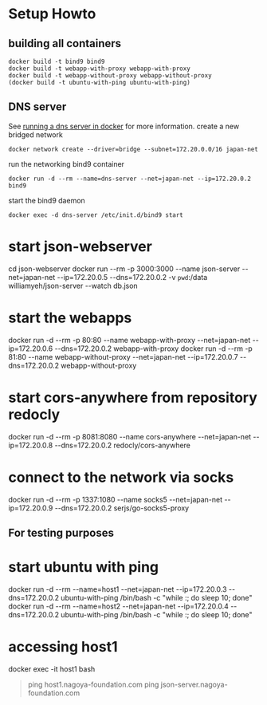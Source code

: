 # Setup Howto

## building all containers
```
docker build -t bind9 bind9
docker build -t webapp-with-proxy webapp-with-proxy
docker build -t webapp-without-proxy webapp-without-proxy
(docker build -t ubuntu-with-ping ubuntu-with-ping)
```

## DNS server
See [running a dns server in docker](https://medium.com/nagoya-foundation/running-a-dns-server-in-docker-61cc2003e899) for more information.
<see files in networking>
create a new bridged network
```
docker network create --driver=bridge --subnet=172.20.0.0/16 japan-net
```
run the networking bind9 container
```
docker run -d --rm --name=dns-server --net=japan-net --ip=172.20.0.2 bind9
```
start the bind9 daemon
```
docker exec -d dns-server /etc/init.d/bind9 start
```

# start json-webserver
cd json-webserver
docker run --rm -p 3000:3000 --name json-server --net=japan-net --ip=172.20.0.5 --dns=172.20.0.2 -v `pwd`:/data williamyeh/json-server --watch db.json

# start the webapps
docker run -d --rm -p 80:80 --name webapp-with-proxy --net=japan-net --ip=172.20.0.6 --dns=172.20.0.2 webapp-with-proxy
docker run -d --rm -p 81:80 --name webapp-without-proxy --net=japan-net --ip=172.20.0.7 --dns=172.20.0.2 webapp-without-proxy

# start cors-anywhere from repository redocly
docker run -d --rm -p 8081:8080 --name cors-anywhere --net=japan-net --ip=172.20.0.8 --dns=172.20.0.2 redocly/cors-anywhere

# connect to the network via socks
docker run -d --rm -p 1337:1080 --name socks5 --net=japan-net --ip=172.20.0.9 --dns=172.20.0.2 serjs/go-socks5-proxy

## For testing purposes
# start ubuntu with ping
docker run -d --rm --name=host1 --net=japan-net --ip=172.20.0.3 --dns=172.20.0.2 ubuntu-with-ping /bin/bash -c "while :; do sleep 10; done"
docker run -d --rm --name=host2 --net=japan-net --ip=172.20.0.4 --dns=172.20.0.2 ubuntu-with-ping /bin/bash -c "while :; do sleep 10; done"
# accessing host1
docker exec -it host1 bash
> ping host1.nagoya-foundation.com
> ping json-server.nagoya-foundation.com
